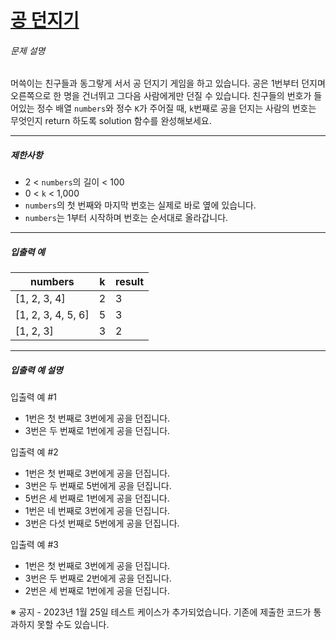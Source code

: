 # [공 던지기](https://school.programmers.co.kr/learn/courses/30/lessons/120843)


###### 문제 설명


머쓱이는 친구들과 동그랗게 서서 공 던지기 게임을 하고 있습니다. 공은 1번부터 던지며 오른쪽으로 한 명을 건너뛰고 그다음 사람에게만 던질 수 있습니다. 친구들의 번호가 들어있는 정수 배열 `numbers`와 정수 `K`가 주어질 때, `k`번째로 공을 던지는 사람의 번호는 무엇인지 return 하도록 solution 함수를 완성해보세요.




---


##### 제한사항


* 2 \< `numbers`의 길이 \< 100
* 0 \< `k` \< 1,000
* `numbers`의 첫 번째와 마지막 번호는 실제로 바로 옆에 있습니다.
* `numbers`는 1부터 시작하며 번호는 순서대로 올라갑니다.




---


##### 입출력 예




| numbers | k | result |
| --- | --- | --- |
| \[1, 2, 3, 4] | 2 | 3 |
| \[1, 2, 3, 4, 5, 6] | 5 | 3 |
| \[1, 2, 3] | 3 | 2 |




---


##### 입출력 예 설명


입출력 예 \#1


* 1번은 첫 번째로 3번에게 공을 던집니다.
* 3번은 두 번째로 1번에게 공을 던집니다.


입출력 예 \#2


* 1번은 첫 번째로 3번에게 공을 던집니다.
* 3번은 두 번째로 5번에게 공을 던집니다.
* 5번은 세 번째로 1번에게 공을 던집니다.
* 1번은 네 번째로 3번에게 공을 던집니다.
* 3번은 다섯 번째로 5번에게 공을 던집니다.


입출력 예 \#3


* 1번은 첫 번째로 3번에게 공을 던집니다.
* 3번은 두 번째로 2번에게 공을 던집니다.
* 2번은 세 번째로 1번에게 공을 던집니다.


※ 공지 \- 2023년 1월 25일 테스트 케이스가 추가되었습니다. 기존에 제출한 코드가 통과하지 못할 수도 있습니다.



